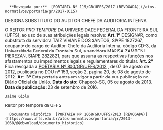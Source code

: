       **Revogada por:**  [PORTARIA Nº 115/GR/UFFS/2017 (REVOGADA)](/atos-normativos/portaria/gr/2017-0115) 

   DESIGNA SUBSTITUTO DO AUDITOR CHEFE DA AUDITORIA INTERNA  

 O REITOR *PRO TEMPORE* DA UNIVERSIDADE FEDERAL DA FRONTEIRA SUL (UFFS), no uso de suas atribuições legais resolve:   **Art. 1º** DESIGNAR, como substituto da servidora TAIZ VIVIANE DOS SANTOS, SIAPE 1827267, ocupante do cargo de Auditor-Chefe da Auditoria Interna, código CD-3, da Universidade Federal da Fronteira Sul, a servidora MARISA ZAMBONI PIEREZAN, SIAPE 2822821, para que assuma as respectivas funções nos afastamentos ou impedimentos legais e regulamentares do titular.   **Art. 2º** Fica revogada a [PORTARIA Nº 800/GR/UFFS/2012](https://www.uffs.edu.br/atos-normativos/portaria/gr/2012-0800)  , de 07 de agosto de 2012, publicada no DOU nº 153, seção 2, página 20, de 08 de agosto de 2012.   **Art. 3º** Esta portaria entra em vigor a partir de sua publicação no Diário Oficial da União.      **Data do ato:** Chapecó-SC, 05 de agosto de 2013.   
 **Data de publicação:**  23 de setembro de 2016. 

    Jaime Giolo   
 Reitor pro tempore da UFFS 

      Documento Histórico  [PORTARIA Nº 1068/GR/UFFS/2013 (REVOGADA)](https://www.uffs.edu.br/atos-normativos/portaria/gr/2013-1068/@@download/documento_historico)     
      